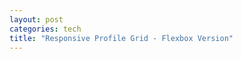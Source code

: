 ```yaml
---
layout: post
categories: tech
title: "Responsive Profile Grid - Flexbox Version"
---
```



<script async src="//jsfiddle.net/jmackown/yxauL9bm/embed/"></script>